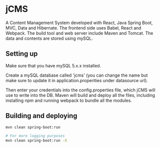 # jCMS

A Content Management System developed with React, Java Spring Boot, MVC, Data and Hibernate.
The frontend side uses Babel, React and Webpack.
The build tool and web server include Maven and Tomcat. The data and contents are stored using mySQL.

## Setting up
Make sure that you have mySQL 5.x.x installed.

Create a mySQL database called 'jcms' (you can change the name but make sure to update it in
application.properities under datasource url).

Then enter your credentials into the config.properties file, which jCMS will use to write into the DB.
Maven will build and deploy all the files, including installing npm and running webpack to bundle all the modules.

## Building and deploying
```bash
mvn clean spring-boot:run

# For more logging purposes
mvn clean spring-boot:run -X
```
